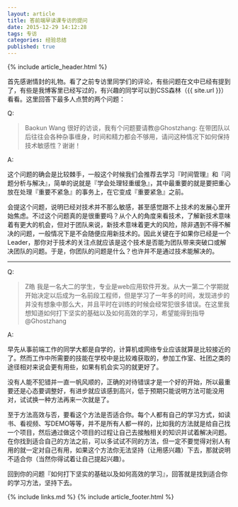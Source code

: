 ```yaml
---
layout: article
title: 答前端早读课专访的提问
date: 2015-12-29 14:12:28
tags: 专访
categories: 经验总结
published: true
---
```


{% include article_header.html %}

首先感谢情封的礼物。看了之前专访里同学们的评论，有些问题在文中已经有提到了，有些是我博客里已经写过的，有兴趣的同学可以到CSS森林（{{ site.url }}）看看。这里回答下最多人点赞的两个问题：

Q:

> Baokun Wang
> 很好的访谈，我有个问题要请教@Ghostzhang: 在带团队以后往往会各种杂事缠身，时间和精力都会不够用，请问这种情况下如何保持技术敏感性？谢谢！

A:

这个问题的确会是比较棘手，一般这个时候我们会推荐去学习『时间管理』和『问题分析与解决』，简单的说就是『学会处理轻重缓急』，其中最重要的就是要把重心放在处理『重要不紧急』的事务上，在它变成『重要紧急』之前。

会提这个问题，说明已经对技术并不那么敏感，甚至感觉跟不上技术的发展心里开始焦虑。不过这个问题真的是很重要吗？从个人的角度来看技术，了解新技术意味着有更大的机会，但对于团队来说，新技术意味着更大的风险，除非遇到不得不解决的问题，一般情况下是不会随便应用新技术的。因此关键在于如果你已经是一个Leader，那你对于技术的关注点就应该是这个技术是否能为团队带来突破口或解决团队的问题。于是，你团队的问题是什么？也许并不是通过技术能解决的。

----------

Q:

> Z皓
> 我是一名大二的学生，专业是web应用软件开发。从大一第二个学期就开始决定以后成为一名前段工程师，但是学习了一年多的时间，发现进步的并没有想象中那么大，并且平时在训练的时候会经常犯很多错误。在这里我想知道如何打下坚实的基础以及如何高效的学习，希望能得到指导@Ghostzhang 

A:

早先从事前端工作的同学大都是自学的，计算机或网络专业应该就算是比较接近的了。然而工作中所需要的技能在学校中是比较难获取的，参加工作室、社团之类的途径相对来说会更有用些，如果有机会实习的就更好了。

没有人能不犯错并一直一帆风顺的，正确的对待错误才是一个好的开始，所以最重要还是心态要调整好，有进步就应该感到高兴，低于预期只能说明方法可能没用对，试试换一种方法再来一次就是了。

至于方法高效与否，要看这个方法是否适合你。每个人都有自己的学习方式，如读书、看视频、写DEMO等等，并不是所有人都一样的，比如我的方法就是给自己找一个项目，然后通过做这个项目的过程让自己去接触相关的知识并试着解决问题。在你找到适合自己的方法之前，可以多试试不同的方法，但一定不要觉得对别人有用的就一定对自己有用，如果这个方法你无法坚持（让用感兴趣）下去，那就说明不适合你（当然你得试着让自己提起兴趣）。

回到你的问题『如何打下坚实的基础以及如何高效的学习』，回答就是找到适合你的学习方法，坚持下去。

{% include links.md %}
{% include article_footer.html %}